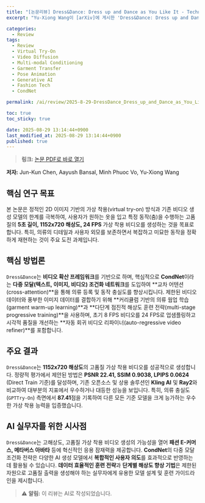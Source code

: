 ```yaml
---
title: "[논문리뷰] Dress&Dance: Dress up and Dance as You Like It - Technical Preview"
excerpt: "Yu-Xiong Wang이 [arXiv]에 게시한 'Dress&Dance: Dress up and Dance as You Like It - Technical Preview' 논문에 대한 자세한 리뷰입니다."

categories:
  - Review
tags:
  - Review
  - Virtual Try-On
  - Video Diffusion
  - Multi-modal Conditioning
  - Garment Transfer
  - Pose Animation
  - Generative AI
  - Fashion Tech
  - CondNet

permalink: /ai/review/2025-8-29-DressDance_Dress_up_and_Dance_as_You_Like_It_-_Technical_Preview/

toc: true
toc_sticky: true

date: 2025-08-29 13:14:44+0900
last_modified_at: 2025-08-29 13:14:44+0900
published: true
---
```

> **링크:** [논문 PDF로 바로 열기](https://arxiv.org/abs/2508.21070)

**저자:** Jun-Kun Chen, Aayush Bansal, Minh Phuoc Vo, Yu-Xiong Wang



## 핵심 연구 목표
본 논문은 정적인 2D 이미지 기반의 가상 착용(virtual try-on) 방식과 기존 비디오 생성 모델의 한계를 극복하여, 사용자가 원하는 옷을 입고 특정 동작(춤)을 수행하는 고품질의 **5초 길이, 1152x720 해상도, 24 FPS** 가상 착용 비디오를 생성하는 것을 목표로 합니다. 특히, 의류의 디테일과 사용자 외모를 보존하면서 복잡하고 미묘한 동작을 정확하게 재현하는 것이 주요 도전 과제입니다.

## 핵심 방법론
`Dress&Dance`는 **비디오 확산 프레임워크**를 기반으로 하며, 핵심적으로 **CondNet**이라는 **다중 모달(텍스트, 이미지, 비디오) 조건화 네트워크**를 도입하여 **교차 어텐션(cross-attention)**을 통해 의류 등록 및 동작 충실도를 향상시킵니다. 제한된 비디오 데이터와 풍부한 이미지 데이터를 결합하기 위해 **커리큘럼 기반의 의류 웜업 학습(garment warm-up learning)**과 **다단계 점진적 해상도 훈련 전략(multi-stage progressive training)**을 사용하며, 초기 8 FPS 비디오를 24 FPS로 업샘플링하고 시각적 품질을 개선하는 **자동 회귀 비디오 리파이너(auto-regressive video refiner)**를 포함합니다.

## 주요 결과
`Dress&Dance`는 **1152x720 해상도**의 고품질 가상 착용 비디오를 성공적으로 생성합니다. 정량적 평가에서 제안된 방법은 **PSNR 22.41, SSIM 0.9038, LPIPS 0.0624** (Direct Train 기준)를 달성하며, 기존 오픈소스 및 상용 솔루션인 **Kling AI** 및 **Ray2**와 비교하여 대부분의 지표에서 우수하거나 대등한 성능을 보입니다. 특히, 의류 충실도(`GPTTry-On`) 측면에서 **87.41**점을 기록하여 다른 모든 기준 모델을 크게 능가하는 우수한 가상 착용 능력을 입증했습니다.

## AI 실무자를 위한 시사점
`Dress&Dance`는 고해상도, 고품질 가상 착용 비디오 생성의 가능성을 열어 **패션 E-커머스, 메타버스 아바타** 등에 혁신적인 응용 잠재력을 제공합니다. **CondNet**의 다중 모달 조건화 전략은 다양한 AI 생성 모델에서 **복합적인 사용자 의도**를 효과적으로 반영하는 데 활용될 수 있습니다. **데이터 효율적인 훈련 전략**과 **단계별 해상도 향상 기법**은 제한된 자원으로 고품질 출력을 생성해야 하는 실무자에게 유용한 모델 설계 및 훈련 가이드라인을 제시합니다.

> ⚠️ **알림:** 이 리뷰는 AI로 작성되었습니다.